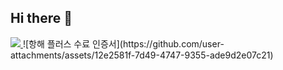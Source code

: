 ## Hi there 👋

<!--
**MinjungKim5/MinjungKim5** is a ✨ _special_ ✨ repository because its `README.md` (this file) appears on your GitHub profile.

Here are some ideas to get you started:

- 🔭 I’m currently working on ...
- 🌱 I’m currently learning ...
- 👯 I’m looking to collaborate on ...
- 🤔 I’m looking for help with ...
- 💬 Ask me about ...
- 📫 How to reach me: ...
- 😄 Pronouns: ...
- ⚡ Fun fact: ...
-->

<div>
  <a href="https://hhpluscertificateofcompletion.oopy.io/">
    <img src="https://static.spartacodingclub.kr/hanghae99/plus/completion/badge_purple.svg" />
  </a>
  ![항해 플러스 수료 인증서](https://github.com/user-attachments/assets/12e2581f-7d49-4747-9355-ade9d2e07c21)

</div>

